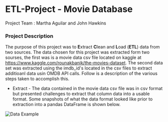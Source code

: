 # ETL-Project - Movie Database
Project Team : Martha Aguilar and John Hawkins
               
<h3>Project Description</h3>

The purpose of this project was to **E**xtract **C**lean and **L**oad (**ETL**) data from two sources.  The data chosen for this project was extracted form two sourses, the first was is a movie data csv file located on kaggle at https://www.kaggle.com/rounakbanik/the-movies-dataset.  The second data set was extracted using the imdb_id's located in the csv files to extract additioanl data usin OMDB API calls.   Follow is a description of the various steps taken to accomplish this.

-  Extract - The data contained in the movie data csv file was in csv format but presented challenges to extract that column data into a                usable format.  Some snapshots of what the data format looked like prior to extraction into a pandas DataFrame is shown below.

![Data Example](movie_data_ex1)
